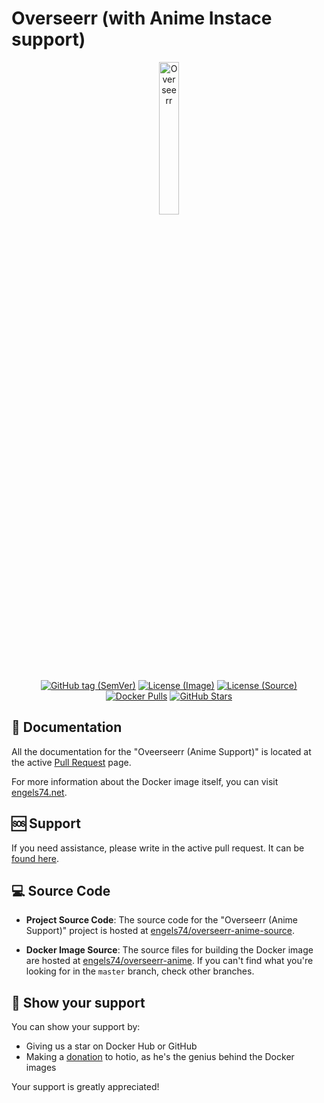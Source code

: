 # Overseerr (with Anime Instace support)

<p align="center">
  <img src="https://i.imgur.com/BcvImhI.png" alt="Overseerr" style="width: 25%;"/>
</p>

<p align="center">
  <a href="https://github.com/engels74/overseerr-anime-source/releases"><img src="https://img.shields.io/github/v/tag/engels74/overseerr-anime-source?sort=semver" alt="GitHub tag (SemVer)"></a>
  <a href="https://github.com/engels74/overseerr-anime/blob/master/LICENSE"><img src="https://img.shields.io/badge/License%20(Image)-GPL--3.0-orange" alt="License (Image)"></a>
  <a href="https://github.com/engels74/overseerr-anime-source/blob/main/LICENSE"><img src="https://img.shields.io/badge/License%20(Source)-MIT-green" alt="License (Source)"></a>
  <a href="https://hub.docker.com/r/engels74/overseerr-anime"><img src="https://img.shields.io/docker/pulls/engels74/overseerr-anime.svg" alt="Docker Pulls"></a>
  <a href="https://github.com/engels74/overseerr-anime-source/stargazers"><img src="https://img.shields.io/github/stars/engels74/overseerr-anime-source.svg" alt="GitHub Stars"></a>
</p>

## 📖 Documentation

All the documentation for the "Oveerseerr (Anime Support)" is located at the active [Pull Request](https://github.com/sct/overseerr/pull/3664) page.

For more information about the Docker image itself, you can visit [engels74.net](https://engels74.net/containers/overseerr-anime).

## 🆘 Support

If you need assistance, please write in the active pull request. It can be [found here](https://github.com/sct/overseerr/pull/3664).

## 💻 Source Code

- **Project Source Code**: The source code for the "Overseerr (Anime Support)" project is hosted at [engels74/overseerr-anime-source](https://github.com/engels74/overseerr-anime-source).

- **Docker Image Source**: The source files for building the Docker image are hosted at [engels74/overseerr-anime](https://github.com/engels74/overseerr-anime). If you can't find what you're looking for in the `master` branch, check other branches.

## 🌟 Show your support

You can show your support by:
- Giving us a star on Docker Hub or GitHub
- Making a [donation](https://hotio.dev/donate) to hotio, as he's the genius behind the Docker images

Your support is greatly appreciated!